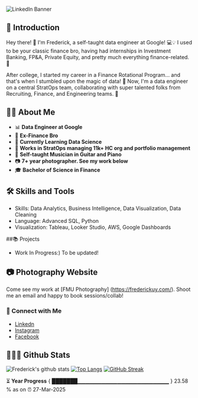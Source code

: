 ![LinkedIn Banner](https://github.com/user-attachments/assets/315f1a51-a649-4f29-bd80-f2c7cbc4eb5d)

## 👋 Introduction

Hey there! 👋 I'm Frederick, a self-taught data engineer at Google! 💻💡 I used to be your classic finance bro, having had internships in Investment Banking, FP&A, Private Equity, and pretty much everything finance-related. 💸

After college, I started my career in a Finance Rotational Program... and that's when I stumbled upon the magic of data! 🚀 Now, I'm a data engineer on a central StratOps team, collaborating with super talented folks from Recruiting, Finance, and Engineering teams. 🎯

## 🙋🏻 About Me

- 📊 **Data Engineer at Google**
- 💸 **Ex-Finance Bro**
- 📖 **Currently Learning Data Science**
- 🤺 **Works in StratOps managing 11k+ HC org and portfolio management**
- 🎵 **Self-taught Musician in Guitar and Piano**
- 📷 **7+ year photographer. See my work below**
- 🎓 **Bachelor of Science in Finance**

## 🛠️ Skills and Tools
- Skills: Data Analytics, Business Intelligence, Data Visualization, Data Cleaning
- Language: Advanced SQL, Python
- Visualization: Tableau, Looker Studio, AWS, Google Dashboards

##📚 Projects
- Work In Progress:) To be updated!

## 📷 Photography Website
Come see my work at [FMU Photography] (https://frederickuy.com/). Shoot me an email and happy to book sessions/collab! 

### 🤝 Connect with Me
- [Linkedn](https://www.linkedin.com/in/frederickuy)
- [Instagram](https://www.instagram.com/frederick.uy/)
- [Facebook](https://www.facebook.com/frederick.uy20/)

## 👨🏻‍💻 Github Stats
![Frederick's github stats](https://github-readme-stats.vercel.app/api?username=frederick-uy&show_icons=true&title_color=ffc857&icon_color=8ac926&text_color=daf7dc&bg_color=151515&hide=issues&count_private=true&include_all_commits=true)
[![Top Langs](https://github-readme-stats.vercel.app/api/top-langs/?username=frederick-uy&layout=compact&text_color=daf7dc&bg_color=151515&hide=css,html,php)](https://github.com/frederick-uy/github-readme-stats)
[![GitHub Streak](https://github-readme-streak-stats.herokuapp.com/?user=frederick-uy&theme=dark)](https://git.io/streak-stats)

⏳ **Year Progress** { ███████▁▁▁▁▁▁▁▁▁▁▁▁▁▁▁▁▁▁▁▁▁▁▁ } 23.58 % as on ⏰ 27-Mar-2025


